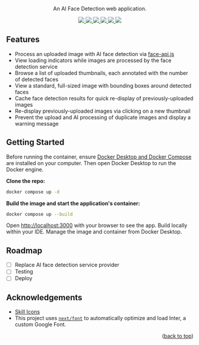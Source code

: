 <p align="center">An AI Face Detection <a href="https://ecommerce-sales-dashboard.vercel.app/"></a>web application.</p>

<p align="center">
    <a href="https://www.typescriptlang.org/">
        <img src="https://skillicons.dev/icons?i=ts" />
    </a>
    <a href="https://react.dev/">
        <img src="https://skillicons.dev/icons?i=react" />
    </a>
    <a href="https://nextjs.org/">
        <img src="https://skillicons.dev/icons?i=nextjs" />
    </a>
    <a href="https://nextjs.org/">
        <img src="https://skillicons.dev/icons?i=tailwind" />
    </a>
    <a href="https://nextjs.org/">
        <img src="https://skillicons.dev/icons?i=docker" />
    </a>
    <a href="https://nextjs.org/">
        <img src="https://skillicons.dev/icons?i=githubactions" />
    </a>
</p>

## Features

-   Process an uploaded image with AI face detection via [face-api.js](https://github.com/justadudewhohacks/face-api.js)
-   View loading indicators while images are processed by the face detection service
-   Browse a list of uploaded thumbnails, each annotated with the number of detected faces
-   View a standard, full-sized image with bounding boxes around detected faces
-   Cache face detection results for quick re-display of previously-uploaded images
-   Re-display previously-uploaded images via clicking on a new thumbnail
-   Prevent the upload and AI processing of duplicate images and display a warning message

## Getting Started

Before running the container, ensure [Docker Desktop and Docker Compose](https://docs.docker.com/compose/install/) are installed on your computer. Then open Docker Desktop to run the Docker engine.

**Clone the repo:**

```bash
docker compose up -d
```

**Build the image and start the application's container:**

```bash
docker compose up --build
```

Open [http://localhost:3000](http://localhost:3000) with your browser to see the app. Build locally within your IDE. Manage the image and container from Docker Desktop.

## Roadmap

-   [ ] Replace AI face detection service provider
-   [ ] Testing
-   [ ] Deploy

## Acknowledgements

-   [Skill Icons](https://skillicons.dev)
-   This project uses [`next/font`](https://nextjs.org/docs/basic-features/font-optimization) to automatically optimize and load Inter, a custom Google Font.

<p align="right">(<a href="#readme-top">back to top</a>)</p>